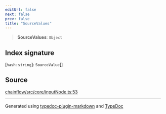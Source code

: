 ```yaml
---
editUrl: false
next: false
prev: false
title: "SourceValues"
---
```


> **SourceValues**: `Object`

## Index signature

 \[`hash`: `string`\]: `SourceValue`[]

## Source

[chainflow/src/core/inputNode.ts:53](https://github.com/edwinlzs/chainflow/blob/a27a974/src/core/inputNode.ts#L53)

***

Generated using [typedoc-plugin-markdown](https://www.npmjs.com/package/typedoc-plugin-markdown) and [TypeDoc](https://typedoc.org/)
